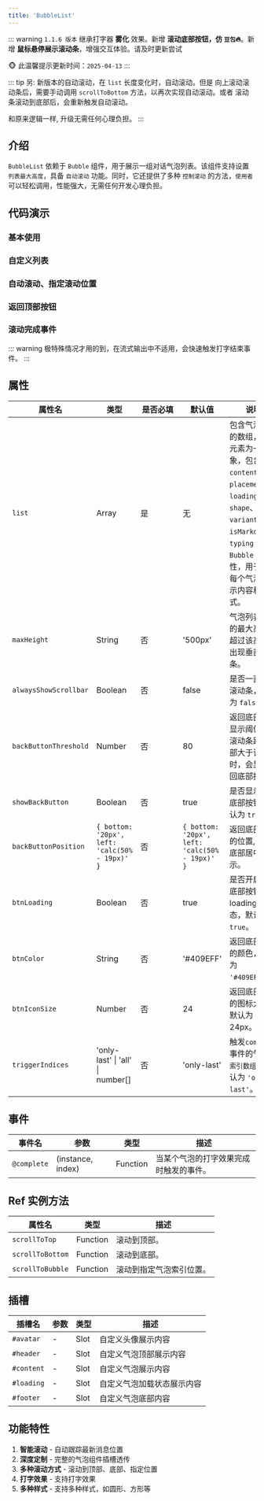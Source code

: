 ```yaml
---
title: 'BubbleList'
---
```


::: warning
`1.1.6 版本` 继承打字器 **雾化** 效果。新增 **滚动底部按钮，仿 `豆包`🔥**。新增 **鼠标悬停展示滚动条**，增强交互体验。请及时更新尝试

🐵 此温馨提示更新时间：`2025-04-13`
:::

::: tip
另: 新版本的自动滚动，在 `list` 长度变化时，自动滚动。但是 向上滚动滚动条后，需要手动调用
`scrollToBottom` 方法，以再次实现自动滚动。或者 滚动条滚动到底部后，会重新触发自动滚动。

和原来逻辑一样, 升级无需任何心理负担。
:::

## 介绍

`BubbleList` 依赖于 `Bubble` 组件，用于展示一组对话气泡列表。该组件支持设置 `列表最大高度`，具备 `自动滚动` 功能。同时，它还提供了多种 `控制滚动` 的方法，`使用者` 可以轻松调用，性能强大，无需任何开发心理负担。

## 代码演示

### 基本使用

<demo src="./demos/list.vue"></demo>

### 自定义列表

<demo src="./demos/customized.vue"></demo>

### 自动滚动、指定滚动位置

<demo src="./demos/scroll-to.vue"></demo>

### 返回顶部按钮

<demo src="./demos/back-button.vue"></demo>

### 滚动完成事件

::: warning
极特殊情况才用的到，在流式输出中不适用，会快速触发打字结束事件。
:::

<demo src="./demos/on-complete.vue"></demo>

## 属性

| 属性名                | 类型                                           | <div style="width: 70px">是否必填</div> | 默认值                                         | 说明                                                                                                                                                                            |
| --------------------- | ---------------------------------------------- | --------------------------------------- | ---------------------------------------------- | ------------------------------------------------------------------------------------------------------------------------------------------------------------------------------- |
| `list`                | Array                                          | 是                                      | 无                                             | 包含气泡信息的数组，每个元素为一个对象，包含 `content`、`placement`、`loading`、`shape`、`variant`、`isMarkdown`、`typing` 等 `Bubble` 属性，用于配置每个气泡的显示内容和样式。 |
| `maxHeight`           | String                                         | 否                                      | '500px'                                        | 气泡列表容器的最大高度，超过该高度会出现垂直滚动条。                                                                                                                            |
| `alwaysShowScrollbar` | Boolean                                        | 否                                      | false                                          | 是否一直显示滚动条，默认为 `false`。                                                                                                                                            |
| `backButtonThreshold` | Number                                         | 否                                      | 80                                             | 返回底部按钮显示阈值，当滚动条距离底部大于该值时，会显示返回底部按钮。                                                                                                                      |
| `showBackButton`      | Boolean                                        | 否                                      | true                                           | 是否显示返回底部按钮，默认为 `true`。                                                                                                                                           |
| `backButtonPosition`  | `{ bottom: '20px', left: 'calc(50% - 19px)' }` | 否                                      | `{ bottom: '20px', left: 'calc(50% - 19px)' }` | 返回底部按钮的位置, 默认底部居中展示。                                                                                                                                          |
| `btnLoading`          | Boolean                                        | 否                                      | true                                           | 是否开启返回底部按钮 loading 状态，默认为 `true`。                                                                                                                              |
| `btnColor`            | String                                         | 否                                      | '#409EFF'                                      | 返回底部按钮的颜色，默认为 `'#409EFF'`。                                                                                                                                        |
| `btnIconSize`         | Number                                         | 否                                      | 24                                             | 返回底部按钮的图标大小，默认为 24px。                                                                                                                                           |
| `triggerIndices`      | 'only-last' \| 'all' \| number[]               | 否                                      | 'only-last'                                    | 触发`complete`事件的气泡 `索引数组`，默认为 `'only-last'`。                                                                                                                     |

## 事件

| 事件名      | 参数              | 类型     | 描述                                   |
| ----------- | ----------------- | -------- | -------------------------------------- |
| `@complete` | (instance, index) | Function | 当某个气泡的打字效果完成时触发的事件。 |

## Ref 实例方法

| 属性名           | 类型     | 描述                     |
| ---------------- | -------- | ------------------------ |
| `scrollToTop`    | Function | 滚动到顶部。             |
| `scrollToBottom` | Function | 滚动到底部。             |
| `scrollToBubble` | Function | 滚动到指定气泡索引位置。 |

## 插槽

| 插槽名     | 参数 | 类型 | 描述                       |
| ---------- | ---- | ---- | -------------------------- |
| `#avatar`  | -    | Slot | 自定义头像展示内容         |
| `#header`  | -    | Slot | 自定义气泡顶部展示内容     |
| `#content` | -    | Slot | 自定义气泡展示内容         |
| `#loading` | -    | Slot | 自定义气泡加载状态展示内容 |
| `#footer`  | -    | Slot | 自定义气泡底部内容         |

## 功能特性

1. **智能滚动** - 自动跟踪最新消息位置
2. **深度定制** - 完整的气泡组件插槽透传
3. **多种滚动方式** - 滚动到顶部、底部、指定位置
4. **打字效果** - 支持打字效果
5. **多种样式** - 支持多种样式，如圆形、方形等
